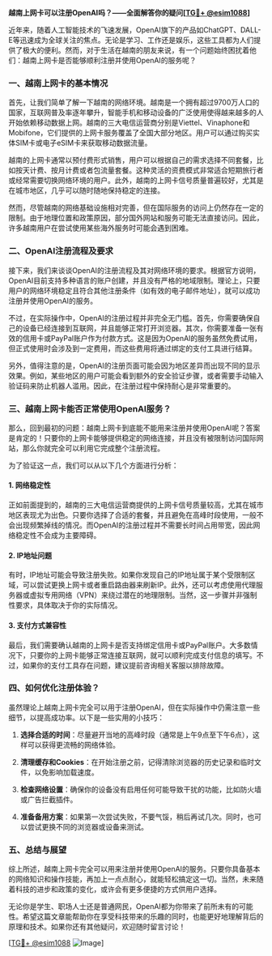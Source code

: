 **越南上网卡可以注册OpenAI吗？——全面解答你的疑问[[TG💪+ @esim1088](https://t.me/s/esim1088)]**

近年来，随着人工智能技术的飞速发展，OpenAI旗下的产品如ChatGPT、DALL-E等迅速成为全球关注的焦点。无论是学习、工作还是娱乐，这些工具都为人们提供了极大的便利。然而，对于生活在越南的朋友来说，有一个问题始终困扰着他们：越南上网卡是否能够顺利注册并使用OpenAI的服务呢？

### 一、越南上网卡的基本情况

首先，让我们简单了解一下越南的网络环境。越南是一个拥有超过9700万人口的国家，互联网普及率逐年攀升，智能手机和移动设备的广泛使用使得越来越多的人开始依赖移动数据上网。越南的三大电信运营商分别是Viettel、Vinaphone和Mobifone，它们提供的上网卡服务覆盖了全国大部分地区。用户可以通过购买实体SIM卡或电子eSIM卡来获取移动数据流量。

越南的上网卡通常以预付费形式销售，用户可以根据自己的需求选择不同套餐，比如按天计费、按月计费或者包流量套餐。这种灵活的资费模式非常适合短期旅行者或经常需要切换网络环境的用户。此外，越南的上网卡信号质量普遍较好，尤其是在城市地区，几乎可以随时随地保持稳定的连接。

然而，尽管越南的网络基础设施相对完善，但在国际服务的访问上仍然存在一定的限制。由于地理位置和政策原因，部分国外网站和服务可能无法直接访问。因此，许多越南用户在尝试使用某些海外服务时可能会遇到困难。

### 二、OpenAI注册流程及要求

接下来，我们来谈谈OpenAI的注册流程及其对网络环境的要求。根据官方说明，OpenAI目前支持多种语言的账户创建，并且没有严格的地域限制。理论上，只要用户的网络环境稳定且符合其他注册条件（如有效的电子邮件地址），就可以成功注册并使用OpenAI的服务。

不过，在实际操作中，OpenAI的注册过程并非完全无门槛。首先，你需要确保自己的设备已经连接到互联网，并且能够正常打开浏览器。其次，你需要准备一张有效的信用卡或PayPal账户作为付款方式。这是因为OpenAI的服务虽然免费试用，但正式使用时会涉及到一定费用，而这些费用将通过绑定的支付工具进行结算。

另外，值得注意的是，OpenAI的注册页面可能会因为地区差异而出现不同的显示效果。例如，某些地区的用户可能会看到额外的安全验证步骤，或者需要手动输入验证码来防止机器人滥用。因此，在注册过程中保持耐心是非常重要的。

### 三、越南上网卡能否正常使用OpenAI服务？

那么，回到最初的问题：越南上网卡到底能不能用来注册并使用OpenAI呢？答案是肯定的！只要你的上网卡能够提供稳定的网络连接，并且没有被限制访问国际网站，那么你就完全可以利用它完成整个注册流程。

为了验证这一点，我们可以从以下几个方面进行分析：

#### 1. 网络稳定性

正如前面提到的，越南的三大电信运营商提供的上网卡信号质量较高，尤其在城市地区表现尤为出色。只要你选择了合适的套餐，并且避免在高峰时段使用，一般不会出现频繁掉线的情况。而OpenAI的注册过程并不需要长时间占用带宽，因此网络稳定性不会成为主要障碍。

#### 2. IP地址问题

有时，IP地址可能会导致注册失败。如果你发现自己的IP地址属于某个受限制区域，可以尝试更换上网卡或者重启路由器来刷新IP。此外，还可以考虑使用代理服务器或虚拟专用网络（VPN）来绕过潜在的地理限制。当然，这一步骤并非强制性要求，具体取决于你的实际情况。

#### 3. 支付方式兼容性

最后，我们需要确认越南的上网卡是否支持绑定信用卡或PayPal账户。大多数情况下，只要你的上网卡能够正常连接互联网，就可以顺利完成支付信息的填写。不过，如果你的支付工具存在问题，建议提前咨询相关客服以排除故障。

### 四、如何优化注册体验？

虽然理论上越南上网卡完全可以用于注册OpenAI，但在实际操作中仍需注意一些细节，以提高成功率。以下是一些实用的小技巧：

1. **选择合适的时间**：尽量避开当地的高峰时段（通常是上午9点至下午6点），这样可以获得更流畅的网络体验。
   
2. **清理缓存和Cookies**：在开始注册之前，记得清除浏览器的历史记录和临时文件，以免影响加载速度。
   
3. **检查网络设置**：确保你的设备没有启用任何可能导致干扰的功能，比如防火墙或广告拦截插件。
   
4. **准备备用方案**：如果第一次尝试失败，不要气馁，稍后再试几次。同时，也可以尝试更换不同的浏览器或设备来测试。

### 五、总结与展望

综上所述，越南上网卡完全可以用来注册并使用OpenAI的服务。只要你具备基本的网络知识和操作技能，再加上一点点耐心，就能轻松搞定这一切。当然，未来随着科技的进步和政策的变化，或许会有更多便捷的方式供用户选择。

无论你是学生、职场人士还是普通网民，OpenAI都为你带来了前所未有的可能性。希望这篇文章能帮助你在享受科技带来的乐趣的同时，也能更好地理解背后的原理和技术。如果你还有其他疑问，欢迎随时留言讨论！

[[TG💪+ @esim1088](https://t.me/s/esim1088) ![Image](https://i.postimg.cc/4NQfJmqS/Snipaste-2025-05-13-00-14-12.png)]